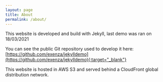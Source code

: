 ```yaml
---
layout: page
title: About
permalink: /about/
---
```


This website is developed and build with Jekyll, last demo was ran on 18/03/2021

You can see the public Git repository used to develop it here:
[https://github.com/exenza/jekylldemo](https://github.com/exenza/jekylldemo){:target="_blank"}

This website is hosted in AWS S3 and served behind a CloudFront global distribution network.
